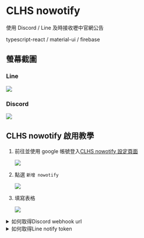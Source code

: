 # CLHS nowotify

使用 Discord / Line 及時接收壢中官網公告

typescript-react / material-ui / firebase

## 螢幕截圖

### Line

![](https://i.imgur.com/po8mLk0.png)

### Discord

![](https://i.imgur.com/Y6nEr9j.pngs)

## CLHS nowotify 啟用教學

1. 前往並使用 google 帳號登入[CLHS nowotify 設定頁面](https://bwsix.github.io/CLHS-nowotify/)

   ![](https://i.imgur.com/ALTdgas.png)

2. 點選 `新增 nowotify`

   ![](https://i.imgur.com/b2ZD4rL.png)

3. 填寫表格

   ![](https://i.imgur.com/AQui2px.png)

<details><summary>如何取得Discord webhook url</summary>

1. 點選 `文字頻道` 旁的 `編輯頻道` 按鈕

   ![](https://i.imgur.com/Owc3iPH.png)

2. 進入 `整合` 頁面

   ![](https://i.imgur.com/lkhlYcB.png)

3. 選擇 `建立 Webhook`  
   \*如果已經有該頻道已經有 Webhook，請選擇 `查看 Webhook` -> `新 Webhook`

   ![](https://i.imgur.com/c7DHmRr.png)

4. 點選 `複製 Webhook 網址`

   ![](https://i.imgur.com/1mKbwQL.png)

5. 繼續完成上方的表格就大功更成了!

</details>

<details><summary>如何取得Line notify token</summary>

1. 前往 Line Notify 設定頁面並登入
   https://notify-bot.line.me/my/  
   \*首次登入會需要在 Line 輸入驗證碼

   ![](https://i.imgur.com/5Wl97MC.png)

2. 點選 `發行權杖`

   ![](https://i.imgur.com/CRRgOEL.png)

3. 完成設定後點選 `發行`  
   \*權杖名稱建議填寫 **CLHS-nowotify**，方便日後辨識

   ![](https://i.imgur.com/3Gd1Eer.png)

4. 點選複製

   ![](https://i.imgur.com/7GGhfjm.png)

5. 繼續完成上方的表格後，依照指示將 "LINE Notify"
   帳號加入群組就完成設定了!

   ![](https://i.imgur.com/CDYEWJ5.png)

</details>
